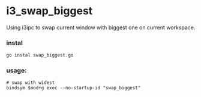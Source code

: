 # i3_swap_biggest
Using i3ipc to swap current window with biggest one on current workspace.

### instal
```bash
go instal swap_biggest.go
```
### usage:
```
# swap with widest
bindsym $mod+g exec --no-startup-id "swap_biggest"
```
